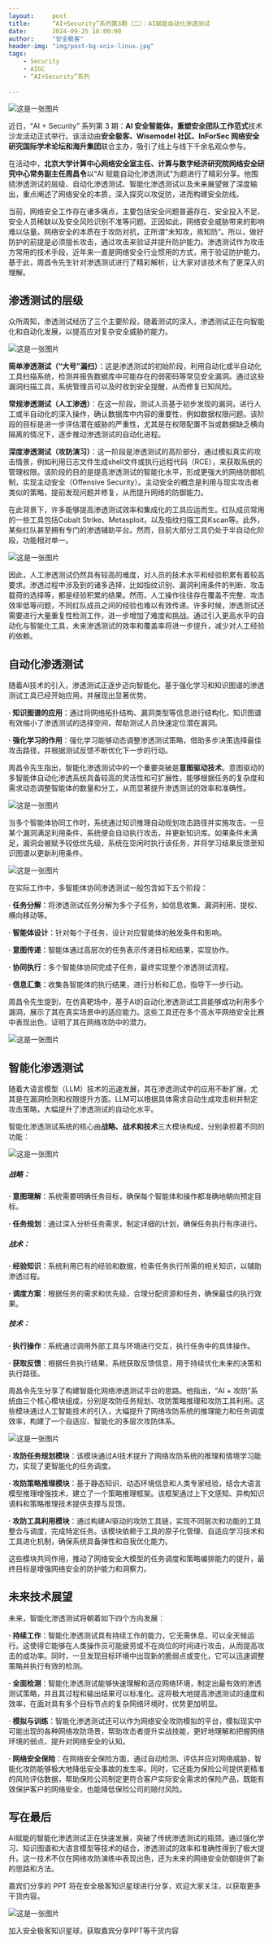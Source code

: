 ```yaml
---
layout:     post
title:      “AI+Security”系列第3期（二）：AI赋能自动化渗透测试
date:       2024-09-25 18:00:00
author:     "安全极客"
header-img: "img/post-bg-unix-linux.jpg"
tags:
    - Security
    - AIGC
    - “AI+Security”系列
  
---
```



![这是一张图片](https://www.gptsecurity.info/img/in-post/0807/01.jpg)


近日，“AI + Security” 系列第 3 期：**AI 安全智能体，重塑安全团队工作范式**技术沙龙活动正式举行。该活动由**安全极客、Wisemodel 社区、InForSec 网络安全研究国际学术论坛和海升集团**联合主办，吸引了线上与线下千余名观众参与。

在活动中，**北京大学计算中心网络安全室主任、计算与数字经济研究院网络安全研究中心常务副主任周昌令**以“AI 赋能自动化渗透测试”为题进行了精彩分享。他围绕渗透测试的层级、自动化渗透测试、智能化渗透测试以及未来展望做了深度输出，重点阐述了网络安全的本质，深入探究以攻促防，进而构建安全防线。

当前，网络安全工作存在诸多痛点，主要包括安全问题普遍存在、安全投入不足、安全人员稀缺以及安全风险识别不准等问题。正因如此，网络安全威胁带来的影响难以估量。网络安全的本质在于攻防对抗，正所谓“未知攻，焉知防”。所以，做好防护的前提是必须擅长攻击，通过攻击来验证并提升防护能力。渗透测试作为攻击方常用的技术手段，近年来一直是网络安全行业惯用的方式，用于验证防护能力。基于此，周昌令先生针对渗透测试进行了精彩解析，让大家对该技术有了更深入的理解。

## 渗透测试的层级

众所周知，渗透测试经历了三个主要阶段，随着测试的深入，渗透测试正在向智能化和自动化发展，以提高应对复杂安全威胁的能力。

![这是一张图片](https://www.gptsecurity.info/img/in-post/0925/11.jpg)

**简单渗透测试（“大号”漏扫）**：这是渗透测试的初始阶段，利用自动化或半自动化工具扫描系统，检测并报告数据库中可能存在的弱密码等常见安全漏洞。通过这些漏洞扫描工具，系统管理员可以及时收到安全提醒，从而修复已知风险。

**常规渗透测试（人工渗透）**：在这一阶段，测试人员基于初步发现的漏洞，进行人工或半自动化的深入操作，确认数据库中内容的重要性，例如数据权限问题。该阶段的目标是进一步评估潜在威胁的严重性，尤其是在权限配置不当或数据缺乏横向隔离的情况下，逐步推动渗透测试的自动化进程。

**深度渗透测试（攻防演习）**：这一阶段是渗透测试的高阶部分，通过模拟真实的攻击情景，例如利用日志文件生成shell文件或执行远程代码（RCE），来获取系统的管理权限。该阶段的目的是提高渗透测试的智能化水平，形成更强大的网络防御机制，实现主动安全（Offensive Security）。主动安全的概念是利用与现实攻击者类似的策略，提前发现问题并修复，从而提升网络的防御能力。

在此背景下，许多能够提高渗透测试效率和集成化的工具应运而生。红队成员常用的一些工具包括Cobalt Strike、Metasploit，以及指纹扫描工具Kscan等。此外，某些红队甚至拥有专门的渗透辅助平台。然而，目前大部分工具仍处于半自动化阶段，功能相对单一。

![这是一张图片](https://www.gptsecurity.info/img/in-post/0925/12.png)

因此，人工渗透测试仍然具有较高的难度，对人员的技术水平和经验积累有着较高要求。渗透过程中涉及到的诸多选择，比如指纹识别、漏洞利用条件的判断、攻击载荷的选择等，都是经验积累的结果。然而，人工操作往往存在覆盖不完整、攻击效率低等问题，不同红队成员之间的经验也难以有效传递。许多时候，渗透测试还需要进行大量重复性检测工作，进一步增加了难度和挑战。通过引入更高水平的自动化与智能化工具，未来渗透测试的效率和覆盖率将进一步提升，减少对人工经验的依赖。

## 自动化渗透测试

随着AI技术的引入，渗透测试正逐步迈向智能化。基于强化学习和知识图谱的渗透测试工具已经开始应用，并展现出显著优势。

**· 知识图谱的应用**：通过将网络拓扑结构、漏洞类型等信息进行结构化，知识图谱有效缩小了渗透测试的选择空间，帮助测试人员快速定位潜在漏洞。

**· 强化学习的作用**：强化学习能够动态调整渗透测试策略，借助多步决策选择最佳攻击路径，并根据测试反馈不断优化下一步的行动。

周昌令先生指出，智能化渗透测试中的一个重要突破是**意图驱动技术**。意图驱动的多智能体自动化渗透系统具备较高的灵活性和可扩展性，能够根据任务的复杂度和需求动态调整智能体的数量和分工，从而显著提升渗透测试的效率和准确性。

![这是一张图片](https://www.gptsecurity.info/img/in-post/0925/13.jpg)

当多个智能体协同工作时，系统通过知识推理自动规划攻击路径并实施攻击。一旦某个漏洞满足利用条件，系统便会自动执行攻击，并更新知识库。如果条件未满足，漏洞会被赋予较低优先级，系统在空闲时执行该任务，并将学习结果反馈至知识图谱以更新利用条件。

![这是一张图片](https://www.gptsecurity.info/img/in-post/0925/14.jpg)

在实际工作中，多智能体协同渗透测试一般包含如下五个阶段：

**· 任务分解**：将渗透测试任务分解为多个子任务，如信息收集、漏洞利用、提权、横向移动等。

**· 智能体设计**：针对每个子任务，设计对应智能体的触发条件和影响。

**· 意图传递**：智能体通过高层次的任务表示传递目标和结果，实现协作。

**· 协同执行**：多个智能体协同完成子任务，最终实现整个渗透测试流程。

**· 信息汇集**：收集各智能体的执行结果，进行分析和汇总，指导下一步行动。

周昌令先生提到，在仿真靶场中，基于AI的自动化渗透测试工具能够成功利用多个漏洞，展示了其在真实场景中的适应能力。这些工具还在多个高水平网络安全比赛中表现出色，证明了其在网络攻防中的潜力。

![这是一张图片](https://www.gptsecurity.info/img/in-post/0925/15.jpg)

## 智能化渗透测试

随着大语言模型（LLM）技术的迅速发展，其在渗透测试中的应用不断扩展，尤其是在漏洞检测和权限提升方面。LLM可以根据具体需求自动生成攻击树并制定攻击策略，大幅提升了渗透测试的自动化水平。

智能化渗透测试系统的核心由**战略、战术和技术**三大模块构成，分别承担着不同的功能：

![这是一张图片](https://www.gptsecurity.info/img/in-post/0925/16.jpg)

##### 战略：

**· 意图理解**：系统需要明确任务目标，确保每个智能体和操作都准确地朝向预定目标。

**· 任务规划**：通过深入分析任务需求，制定详细的计划，确保任务执行有序进行。

##### 战术：

**· 经验知识**：系统利用已有的经验和数据，检索任务执行所需的相关知识，以辅助渗透过程。

**· 调度方案**：根据任务的需求和优先级，合理分配资源和任务，确保最佳的执行效果。

##### 技术：

**· 执行操作**：系统通过调用外部工具与环境进行交互，执行任务中的具体操作。

**· 获取反馈**：根据任务执行结果，系统获取反馈信息，用于持续优化未来的决策和执行路径。

周昌令先生分享了构建智能化网络渗透测试平台的思路。他指出，“AI + 攻防”系统由三个核心模块组成，分别是攻防任务规划、攻防策略推理和攻防工具利用。这些模块通过人工智能技术的引入，大幅提升了网络攻防系统的推理能力和任务调度效率，构建了一个自适应、智能化的多层次攻防体系。

![这是一张图片](https://www.gptsecurity.info/img/in-post/0925/17.jpg)

**· 攻防任务规划模块**：该模块通过AI技术提升了网络攻防系统的推理和情境学习能力，实现了更智能化的任务调度。

**· 攻防策略推理模块**：基于静态知识、动态环境信息和人类专家经验，结合大语言模型推理增强技术，建立了一个策略推理框架。该框架通过上下文感知、异构知识语料和策略推理技术提供支撑与反馈。

**· 攻防工具利用模块**：通过构建AI驱动的攻防工具链，实现不同层次和功能的工具整合与调度，完成特定任务。该模块依赖于工具的原子化管理、自适应学习技术和工具进化机制，确保系统具备弹性和自我优化能力。

这些模块共同作用，推动了网络安全大模型的任务调度和策略编排能力的提升，最终目标是增强网络安全的防护能力和洞察力。

## 未来技术展望

未来，智能化渗透测试将朝着如下四个方向发展：

**· 持续工作**：智能化渗透测试具有持续工作的能力，它无需休息，可以全天候运行。这使得它能够在人类操作员可能疲劳或不在岗位的时间进行攻击，从而提高攻击的成功率。同时，一旦发现目标环境中出现新的脆弱点或变化，它可以迅速调整策略并执行有效的检测。

**· 全面检测**：智能化渗透测试能够快速理解和适应网络环境，制定出最有效的渗透测试策略，并且其过程和输出结果可以标准化。这将极大地提高渗透测试的速度和效率，在面对具有多个目标节点的复杂网络环境时，优势更加明显。

**· 模拟与训练**：智能化渗透测试还可以作为网络安全攻防模拟的平台，模拟现实中可能出现的各种网络攻防场景，帮助攻击者提升实战技能，更好地理解和把握网络环境的弱点，提升对网络安全的认知。

**· 网络安全保险**：在网络安全保险方面，通过自动检测、评估并应对网络威胁，智能化攻防能够极大地降低安全事故的发生率。同时，它还能为保险公司提供更精准的风险评估数据，帮助保险公司制定更符合客户实际安全需求的保险产品，既能有效保护客户的网络安全，也能降低保险公司的赔付风险。

## 写在最后

AI赋能的智能化渗透测试正在快速发展，突破了传统渗透测试的瓶颈。通过强化学习、知识图谱和大语言模型等技术的结合，渗透测试的效率和准确性得到了极大提升。这一技术不仅在网络攻防演练中表现出色，还为未来的网络安全防御提供了新的思路和方法。

嘉宾们分享的 PPT 将在安全极客知识星球进行分享，欢迎大家关注，以获取更多干货内容。

![这是一张图片](https://www.gptsecurity.info/img/in-post/0814/14.jpg)

加入安全极客知识星球，获取嘉宾分享PPT等干货内容


